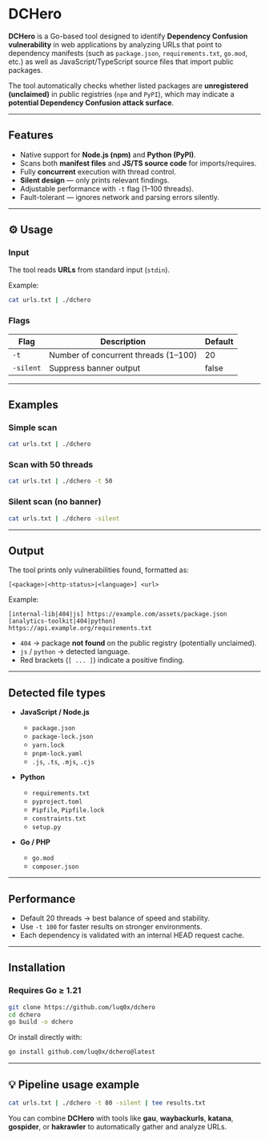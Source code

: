 # DCHero 

**DCHero** is a Go-based tool designed to identify **Dependency Confusion vulnerability** in web applications by analyzing URLs that point to dependency manifests (such as `package.json`, `requirements.txt`, `go.mod`, etc.) as well as JavaScript/TypeScript source files that import public packages.

The tool automatically checks whether listed packages are **unregistered (unclaimed)** in public registries (`npm` and `PyPI`), which may indicate a **potential Dependency Confusion attack surface**.

---

## Features

- Native support for **Node.js (npm)** and **Python (PyPI)**.  
- Scans both **manifest files** and **JS/TS source code** for imports/requires.  
- Fully **concurrent** execution with thread control.  
- **Silent design** — only prints relevant findings.  
- Adjustable performance with `-t` flag (1–100 threads).  
- Fault-tolerant — ignores network and parsing errors silently.  

---

## ⚙️ Usage

### Input
The tool reads **URLs** from standard input (`stdin`).

Example:

```bash
cat urls.txt | ./dchero
```

### Flags

| Flag | Description | Default |
|------|--------------|----------|
| `-t` | Number of concurrent threads (1–100) | 20 |
| `-silent` | Suppress banner output | false |

---

## Examples

### Simple scan

```bash
cat urls.txt | ./dchero
```

### Scan with 50 threads

```bash
cat urls.txt | ./dchero -t 50
```

### Silent scan (no banner)

```bash
cat urls.txt | ./dchero -silent
```

---

## Output

The tool prints only vulnerabilities found, formatted as:

```
[<package>|<http-status>|<language>] <url>
```

Example:

```
[internal-lib|404|js] https://example.com/assets/package.json
[analytics-toolkit|404|python] https://api.example.org/requirements.txt
```

- `404` → package **not found** on the public registry (potentially unclaimed).  
- `js` / `python` → detected language.  
- Red brackets (`[ ... ]`) indicate a positive finding.  

---

## Detected file types

- **JavaScript / Node.js**
  - `package.json`
  - `package-lock.json`
  - `yarn.lock`
  - `pnpm-lock.yaml`
  - `.js`, `.ts`, `.mjs`, `.cjs`

- **Python**
  - `requirements.txt`
  - `pyproject.toml`
  - `Pipfile`, `Pipfile.lock`
  - `constraints.txt`
  - `setup.py`

- **Go / PHP**
  - `go.mod`
  - `composer.json`

---

## Performance

- Default 20 threads → best balance of speed and stability.  
- Use `-t 100` for faster results on stronger environments.  
- Each dependency is validated with an internal HEAD request cache.  

---

## Installation

### Requires Go ≥ 1.21

```bash
git clone https://github.com/luq0x/dchero
cd dchero
go build -o dchero
```

Or install directly with:

```bash
go install github.com/luq0x/dchero@latest
```

---

## 💡 Pipeline usage example

```bash
cat urls.txt | ./dchero -t 80 -silent | tee results.txt
```

You can combine **DCHero** with tools like **gau**, **waybackurls**, **katana**, **gospider**, or **hakrawler** to automatically gather and analyze URLs.


